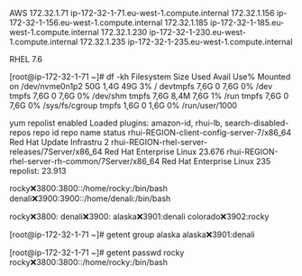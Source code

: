 AWS
172.32.1.71 	ip-172-32-1-71.eu-west-1.compute.internal
172.32.1.156	ip-172-32-1-156.eu-west-1.compute.internal
172.32.1.185    ip-172-32-1-185.eu-west-1.compute.internal
172.32.1.230    ip-172-32-1-230.eu-west-1.compute.internal
172.32.1.235    ip-172-32-1-235.eu-west-1.compute.internal

RHEL 7.6

[root@ip-172-32-1-71 ~]# df -kh
Filesystem      Size  Used Avail Use% Mounted on
/dev/nvme0n1p2   50G  1,4G   49G   3% /
devtmpfs        7,6G     0  7,6G   0% /dev
tmpfs           7,6G     0  7,6G   0% /dev/shm
tmpfs           7,6G  8,4M  7,6G   1% /run
tmpfs           7,6G     0  7,6G   0% /sys/fs/cgroup
tmpfs           1,6G     0  1,6G   0% /run/user/1000

yum repolist enabled
Loaded plugins: amazon-id, rhui-lb, search-disabled-repos
repo id                                          repo name                status
rhui-REGION-client-config-server-7/x86_64        Red Hat Update Infrastru      2
rhui-REGION-rhel-server-releases/7Server/x86_64  Red Hat Enterprise Linux 23.676
rhui-REGION-rhel-server-rh-common/7Server/x86_64 Red Hat Enterprise Linux    235
repolist: 23.913

rocky:x:3800:3800::/home/rocky:/bin/bash
denali:x:3900:3900::/home/denali:/bin/bash

rocky:x:3800:
denali:x:3900:
alaska:x:3901:denali
colorado:x:3902:rocky

[root@ip-172-32-1-71 ~]# getent group alaska
alaska:x:3901:denali

[root@ip-172-32-1-71 ~]# getent passwd rocky
rocky:x:3800:3800::/home/rocky:/bin/bash

